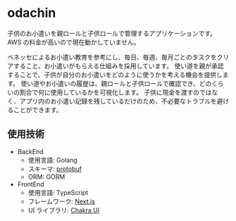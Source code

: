 # odachin

子供のお小遣いを親ロールと子供ロールで管理するアプリケーションです。AWS の料金が高いので現在動かしていません。

ベネッセによるお小遣い教育を参考にし、毎日、毎週、毎月ごとのタスクをクリアすること、お小遣いがもらえる仕組みを採用しています。
使い道を親が承認することで、子供が自分のお小遣いをどのように使うかを考える機会を提供します。
使い道やお小遣いの履歴は、親ロールと子供ロールで確認でき、どのくらいの割合で何に使用しているかを可視化します。
子供に現金を渡すのではなく、アプリ内のお小遣い記録を残しているだけのため、不必要なトラブルを避けることができます。

## 使用技術

- BackEnd
  - 使用言語: Golang
  - スキーマ: [protobuf](https://protobuf.dev/)
  - ORM: GORM
- FrontEnd
  - 使用言語: TypeScript
  - フレームワーク: [Next.js](https://nextjs.org/)
  - UI ライブラリ: [Chakra UI](https://chakra-ui.com/)

